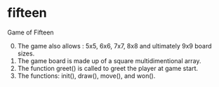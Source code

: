 # fifteen
Game of Fifteen

0. The game also allows : 5x5, 6x6, 7x7, 8x8 and ultimately 9x9 board sizes.
1. The game board is made up of a square multidimentional array.
2. The function greet() is called to greet the player at game start.
3. The functions: init(), draw(), move(), and won().
